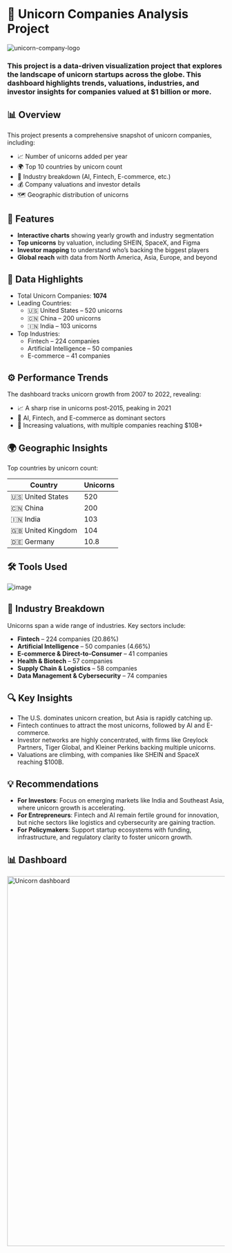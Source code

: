 # 🦄 Unicorn Companies Analysis Project

![unicorn-company-logo](https://github.com/user-attachments/assets/4e93b91d-d8b8-478b-94d0-5e2e8995ca80)


### This project is a data-driven visualization project that explores the landscape of unicorn startups across the globe. This dashboard highlights trends, valuations, industries, and investor insights for companies valued at $1 billion or more.

## 📊 Overview

This project presents a comprehensive snapshot of unicorn companies, including:

- 📈 Number of unicorns added per year
- 🌍 Top 10 countries by unicorn count
- 🧠 Industry breakdown (AI, Fintech, E-commerce, etc.)
- 💰 Company valuations and investor details
- 🗺️ Geographic distribution of unicorns

## 🧩 Features

- **Interactive charts** showing yearly growth and industry segmentation
- **Top unicorns** by valuation, including SHEIN, SpaceX, and Figma
- **Investor mapping** to understand who’s backing the biggest players
- **Global reach** with data from North America, Asia, Europe, and beyond

## 📍 Data Highlights

- Total Unicorn Companies: **1074**
- Leading Countries:
  - 🇺🇸 United States – 520 unicorns
  - 🇨🇳 China – 200 unicorns
  - 🇮🇳 India – 103 unicorns
- Top Industries:
  - Fintech – 224 companies
  - Artificial Intelligence – 50 companies
  - E-commerce – 41 companies
    

## ⚙️ Performance Trends

The dashboard tracks unicorn growth from 2007 to 2022, revealing:

- 📈 A sharp rise in unicorns post-2015, peaking in 2021
- 🧠 AI, Fintech, and E-commerce as dominant sectors
- 💸 Increasing valuations, with multiple companies reaching $10B+


## 🌍 Geographic Insights

Top countries by unicorn count:

| Country         | Unicorns |
|----------------|----------|
| 🇺🇸 United States | 520      |
| 🇨🇳 China         | 200      |
| 🇮🇳 India         | 103      |
| 🇬🇧 United Kingdom| 104      |
| 🇩🇪 Germany       | 10.8     |

## 🛠️ Tools Used

![image](https://github.com/user-attachments/assets/593e0e99-9e79-4d04-84bc-fdef644254d5)


## 🧠 Industry Breakdown

Unicorns span a wide range of industries. Key sectors include:

- **Fintech** – 224 companies (20.86%)
- **Artificial Intelligence** – 50 companies (4.66%)
- **E-commerce & Direct-to-Consumer** – 41 companies
- **Health & Biotech** – 57 companies
- **Supply Chain & Logistics** – 58 companies
- **Data Management & Cybersecurity** – 74 companies


## 🔍 Key Insights

- The U.S. dominates unicorn creation, but Asia is rapidly catching up.
- Fintech continues to attract the most unicorns, followed by AI and E-commerce.
- Investor networks are highly concentrated, with firms like Greylock Partners, Tiger Global, and Kleiner Perkins backing multiple unicorns.
- Valuations are climbing, with companies like SHEIN and SpaceX reaching $100B.


## 💡 Recommendations

- **For Investors**: Focus on emerging markets like India and Southeast Asia, where unicorn growth is accelerating.
- **For Entrepreneurs**: Fintech and AI remain fertile ground for innovation, but niche sectors like logistics and cybersecurity are gaining traction.
- **For Policymakers**: Support startup ecosystems with funding, infrastructure, and regulatory clarity to foster unicorn growth.

## 📊 Dashboard

<img width="1542" height="857" alt="Unicorn dashboard" src="https://github.com/user-attachments/assets/65cbd7a0-0f92-41e2-b00f-2d5bc24444fd" />

